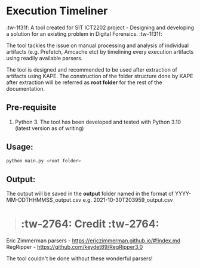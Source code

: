 # Execution Timeliner

:tw-1f31f: A tool created for SIT ICT2202 project - Designing and developing a solution for an existing problem in Digital Forensics. :tw-1f31f:

The tool tackles the issue on manual processing and analysis of individual artifacts (e.g. Prefetch, Amcache etc) by timelining every execution artifacts using readily available parsers. 

The tool is designed and recommended to be used after extraction of artifacts using KAPE. The construction of the folder structure done by KAPE after extraction will be referred as **root folder** for the rest of the documentation. 

## Pre-requisite
1. Python 3. The tool has been developed and tested with Python 3.10 (latest version as of writing)

## Usage:
```bash
python main.py <root folder>
```

## Output:
The output will be saved in the **output** folder named in the format of YYYY-MM-DDTHHMMSS_output.csv e.g. 2021-10-30T203959_output.csv 



> # :tw-2764: Credit :tw-2764:
Eric Zimmerman parsers - https://ericzimmerman.github.io/#!index.md 
RegRipper - https://github.com/keydet89/RegRipper3.0 

The tool couldn't be done without these wonderful parsers! 